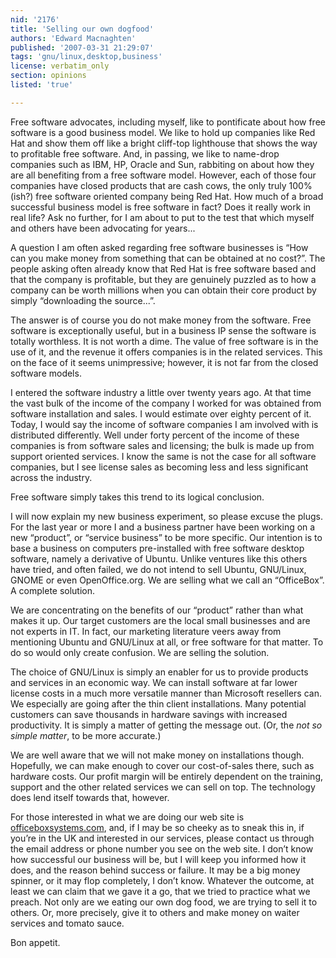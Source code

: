 ```yaml
---
nid: '2176'
title: 'Selling our own dogfood'
authors: 'Edward Macnaghten'
published: '2007-03-31 21:29:07'
tags: 'gnu/linux,desktop,business'
license: verbatim_only
section: opinions
listed: 'true'

---
```

Free software advocates, including myself, like to pontificate about how free software is a good business model. We like to hold up companies like Red Hat and show them off like a bright cliff-top lighthouse that shows the way to profitable free software. And, in passing, we like to name-drop companies such as IBM, HP, Oracle and Sun, rabbiting on about how they are all benefiting from a free software model. However, each of those four companies have closed products that are cash cows, the only truly 100% (ish?) free software oriented company being Red Hat. How much of a broad successful business model is free software in fact? Does it really work in real life? Ask no further, for I am about to put to the test that which myself and others have been advocating for years...


<!--break-->


A question I am often asked regarding free software businesses is “How can you make money from something that can be obtained at no cost?”. The people asking often already know that Red Hat is free software based and that the company is profitable, but they are genuinely puzzled as to how a company can be worth millions when you can obtain their core product by simply “downloading the source...”.

The answer is of course you do not make money from the software. Free software is exceptionally useful, but in a business IP sense the software is totally worthless. It is not worth a dime. The value of free software is in the use of it, and the revenue it offers companies is in the related services. This on the face of it seems unimpressive; however, it is not far from the closed software models.

I entered the software industry a little over twenty years ago. At that time the vast bulk of the income of the company I worked for was obtained from software installation and sales. I would estimate over eighty percent of it. Today, I would say the income of software companies I am involved with is distributed differently. Well under forty percent of the income of these companies is from software sales and licensing; the bulk is made up from support oriented services. I know the same is not the case for all software companies, but I see license sales as becoming less and less significant across the industry.

Free software simply takes this trend to its logical conclusion.

I will now explain my new business experiment, so please excuse the plugs. For the last year or more I and a business partner have been working on a new “product”, or “service business” to be more specific. Our intention is to base a business on computers pre-installed with free software desktop software, namely a derivative of Ubuntu. Unlike ventures like this others have tried, and often failed, we do not intend to sell Ubuntu, GNU/Linux, GNOME or even OpenOffice.org. We are selling what we call an “OfficeBox”. A complete solution.

We are concentrating on the benefits of our “product” rather than what makes it up. Our target customers are the local small businesses and are not experts in IT. In fact, our marketing literature veers away from mentioning Ubuntu and GNU/Linux at all, or free software for that matter. To do so would only create confusion. We are selling the solution.

The choice of GNU/Linux is simply an enabler for us to provide products and services in an economic way. We can install software at far lower license costs in a much more versatile manner than Microsoft resellers can. We especially are going after the thin client installations. Many potential customers can save thousands in hardware savings with increased productivity. It is simply a matter of getting the message out. (Or, the _not so simple matter_, to be more accurate.)

We are well aware that we will not make money on installations though. Hopefully, we can make enough to cover our cost-of-sales there, such as hardware costs. Our profit margin will be entirely dependent on the training, support and the other related services we can sell on top. The technology does lend itself towards that, however.

For those interested in what we are doing our web site is [officeboxsystems.com](http://officeboxsystems.com), and, if I may be so cheeky as to sneak this in, if you’re in the UK and interested in our services, please contact us through the email address or phone number you see on the web site. I don’t know how successful our business will be, but I will keep you informed how it does, and the reason behind success or failure. It may be a big money spinner, or it may flop completely, I don’t know. Whatever the outcome, at least we can claim that we gave it a go, that we tried to practice what we preach. Not only are we eating our own dog food, we are trying to sell it to others. Or, more precisely, give it to others and make money on waiter services and tomato sauce.

Bon appetit.

